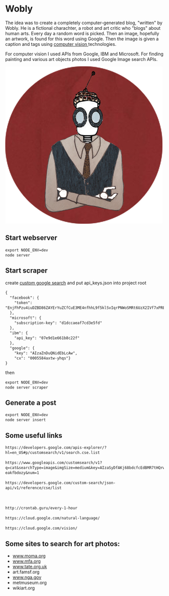 # Wobly

The idea was to create a completely computer-generated blog, "written" by  Wobly. He is a fictional charachter, a robot and art critic who "blogs" about human arts.
Every day a random word is picked. Then an image, hopefully an artwork, is found for this word using Google.
Then the image is given a caption and tags using <a href="https://en.wikipedia.org/wiki/Computer_vision">computer vision </a> technologies.

For computer vision I used  APIs from Google, IBM and Microsoft. 
For finding painting and various art objects photos I used Google Image search APIs.

![Wobly](./public/img/wobly.png)

## Start webserver

    export NODE_ENV=dev
    node server

## Start scraper

create [custom google search](https://developers.google.com/custom-search/)
 and put  api_keys.json into project root

    {
      "facebook": {
        "token": "EnjFhPzu4iuDZBD86ZAYErYuZCfCuE3ME4nfhhL9f5klSvIqrPNWoSMRt6UzX2IVf7xPRErxGYZD"
      },
      "microsoft": {
        "subscription-key": "d1dccaeaf7cd3e5fd"
      },
      "ibm": {
        "api_key": "07e9d1e661b8c22f"
      },
      "google": {
        "key": "AIzaZnDuQNidEbLcAw",
        "cx": "0005584axtw-yhqs"}
    }
 
        
then

    export NODE_ENV=dev
    node server scraper
    
    
## Generate a post
 
    export NODE_ENV=dev
    node server insert
    
    
## Some useful links
    
    https://developers.google.com/apis-explorer/?hl=en_US#p/customsearch/v1/search.cse.list
    
    https://www.googleapis.com/customsearch/v1?q=cat&searchType=image&imgSize=medium&key=AIzaSyDfAKj68bdcfcEdBMR7tHQrwxWQDb3SieI&cx=000558238072111463742:e-eakfbdozy&num=1
    
    https://developers.google.com/custom-search/json-api/v1/reference/cse/list
    
    
    
    http://crontab.guru/every-1-hour

    https://cloud.google.com/natural-language/

    https://cloud.google.com/vision/    

## Some sites to search for art photos:


- www.moma.org	
- www.mfa.org
- www.tate.org.uk	
- art.famsf.org	
- www.nga.gov	
- metmuseum.org	
- wikiart.org
    
 
    
